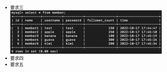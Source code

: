* 要求三
![image](https://github.com/ting-yang14/We-Help-Bootcamp/blob/main/week-5/img/3-1%20and%202.png)
* 要求四
* 要求五

